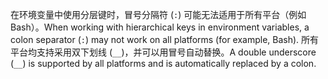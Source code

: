 <span data-ttu-id="8f146-101">在环境变量中使用分层键时，冒号分隔符 (`:`) 可能无法适用于所有平台（例如 Bash）。</span><span class="sxs-lookup"><span data-stu-id="8f146-101">When working with hierarchical keys in environment variables, a colon separator (`:`) may not work on all platforms (for example, Bash).</span></span> <span data-ttu-id="8f146-102">所有平台均支持采用双下划线 (`__`)，并可以用冒号自动替换。</span><span class="sxs-lookup"><span data-stu-id="8f146-102">A double underscore (`__`) is supported by all platforms and is automatically replaced by a colon.</span></span>
